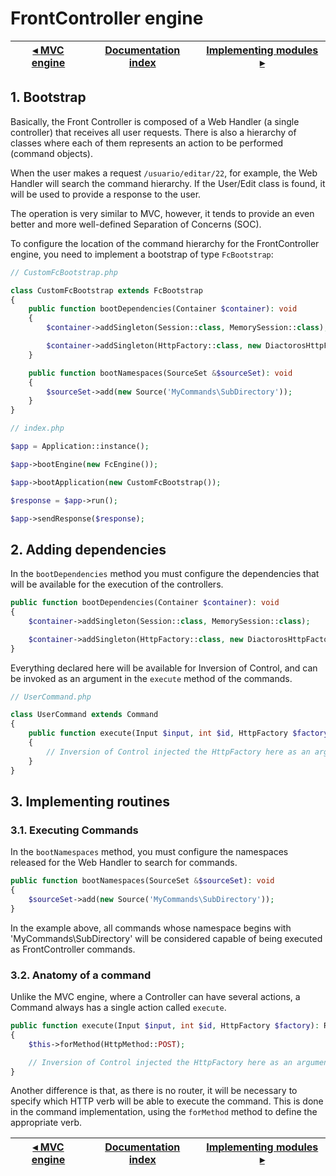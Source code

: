 # FrontController engine

[◂ MVC engine](05-mvc-engine.md) | [Documentation index](index.md) | [Implementing modules ▸](07-modules.md)
-- | -- | --

## 1. Bootstrap

Basically, the Front Controller is composed of a Web Handler (a single controller) 
that receives all user requests. There is also a hierarchy of classes where each 
of them represents an action to be performed (command objects).

When the user makes a request `/usuario/editar/22`, for example, the Web Handler 
will search the command hierarchy. If the User/Edit class is found, it will be 
used to provide a response to the user.

The operation is very similar to MVC, however, it tends to provide an even better 
and more well-defined Separation of Concerns (SOC).

To configure the location of the command hierarchy for the FrontController engine, 
you need to implement a bootstrap of type `FcBootstrap`:

```php
// CustomFcBootstrap.php

class CustomFcBootstrap extends FcBootstrap
{
    public function bootDependencies(Container $container): void
    {
        $container->addSingleton(Session::class, MemorySession::class);

        $container->addSingleton(HttpFactory::class, new DiactorosHttpFactory());
    }

    public function bootNamespaces(SourceSet &$sourceSet): void
    {
        $sourceSet->add(new Source('MyCommands\SubDirectory'));
    }
}
```

```php
// index.php

$app = Application::instance();

$app->bootEngine(new FcEngine());

$app->bootApplication(new CustomFcBootstrap());

$response = $app->run();

$app->sendResponse($response);
```

## 2. Adding dependencies

In the `bootDependencies` method you must configure the dependencies that will 
be available for the execution of the controllers.

```php
public function bootDependencies(Container $container): void
{
    $container->addSingleton(Session::class, MemorySession::class);

    $container->addSingleton(HttpFactory::class, new DiactorosHttpFactory());
}
```

Everything declared here will be available for Inversion of Control, and can be 
invoked as an argument in the `execute` method of the commands.

```php
// UserCommand.php

class UserCommand extends Command
{
    public function execute(Input $input, int $id, HttpFactory $factory): ResponseInterface
    {
        // Inversion of Control injected the HttpFactory here as an argument
    }
}
```

## 3. Implementing routines

### 3.1. Executing Commands

In the `bootNamespaces` method, you must configure the namespaces released for 
the Web Handler to search for commands.

```php
public function bootNamespaces(SourceSet &$sourceSet): void
{
    $sourceSet->add(new Source('MyCommands\SubDirectory'));
}
```

In the example above, all commands whose namespace begins with 'MyCommands\SubDirectory' 
will be considered capable of being executed as FrontController commands.

### 3.2. Anatomy of a command

Unlike the MVC engine, where a Controller can have several actions, a Command 
always has a single action called `execute`.

```php
public function execute(Input $input, int $id, HttpFactory $factory): ResponseInterface
{
    $this->forMethod(HttpMethod::POST);

    // Inversion of Control injected the HttpFactory here as an argument
}
```

Another difference is that, as there is no router, it will be necessary to 
specify which HTTP verb will be able to execute the command. This is done in the 
command implementation, using the `forMethod` method to define the appropriate verb.

[◂ MVC engine](05-mvc-engine.md) | [Documentation index](index.md) | [Implementing modules ▸](07-modules.md)
-- | -- | --
